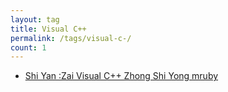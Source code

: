```yaml
---
layout: tag
title: Visual C++
permalink: /tags/visual-c-/
count: 1
---
```


- [Shi Yan :Zai  Visual C++ Zhong Shi Yong  mruby](https://curried.fun//2024/11/26/using-mruby-in-visual-c++/)
